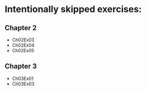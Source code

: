 # Intentionally skipped exercises:


## Chapter 2
- Ch02Ex03
- Ch02Ex04
- Ch02Ex05


## Chapter 3
- Ch03Ex01
- Ch03Ex03

